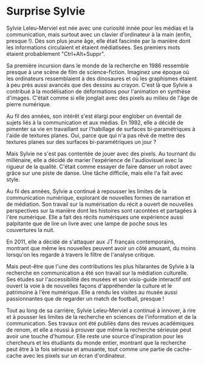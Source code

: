 # Surprise Sylvie

Sylvie Leleu-Merviel est née avec une curiosité innée pour les médias et la communication, mais surtout avec un clavier d'ordinateur à la main (enfin, presque !). Dès son plus jeune âge, elle était fascinée par la manière dont les informations circulaient et étaient médiatisées. Ses premiers mots étaient probablement "Ctrl+Alt+Suppr".

Sa première incursion dans le monde de la recherche en 1986 ressemble presque à une scène de film de science-fiction. Imaginez une époque où les ordinateurs ressemblaient à des dinosaures et où les graphismes étaient à peu près aussi avancés que des dessins au crayon. C'est là que Sylvie a contribué à la modélisation de déformations pour l'animation en synthèse d'images. C'était comme si elle jonglait avec des pixels au milieu de l'âge de pierre numérique.

Au fil des années, son intérêt s'est élargi pour englober un éventail de sujets liés à la communication et aux médias. En 1992, elle a décidé de pimenter sa vie en travaillant sur l'habillage de surfaces bi-paramétriques à l'aide de textures planes. Oui, parce que qui n'a pas rêvé de mettre des textures planes sur des surfaces bi-paramétriques un jour ?

Mais Sylvie ne s'est pas contentée de jouer avec des pixels. Au tournant du millénaire, elle a décidé de marier l'expérience de l'audiovisuel avec la rigueur de la qualité. C'était comme essayer de faire danser un robot avec grâce sur une piste de danse. Une tâche difficile, mais elle l'a fait avec style.

Au fil des années, Sylvie a continué à repousser les limites de la communication numérique, explorant de nouvelles formes de narration et de médiation. Son travail sur la numérisation du récit a ouvert de nouvelles perspectives sur la manière dont les histoires sont racontées et partagées à l'ère numérique. Elle a fait des récits numériques une expérience aussi palpitante que de lire un livre avec une lampe de poche sous les couvertures la nuit.

En 2011, elle a décidé de s'attaquer aux JT français contemporains, montrant que même les nouvelles peuvent avoir un côté amusant, du moins lorsqu'on les regarde à travers le filtre de l'analyse critique.

Mais peut-être que l'une des contributions les plus hilarantes de Sylvie à la recherche en communication a été son travail sur la médiation culturelle. Ses études sur l'accessibilité des musées et son visio-guide interactif ont ouvert la voie à de nouvelles façons d'appréhender la culture et le patrimoine à l'ère numérique. Elle a rendu les visites au musée aussi passionnantes que de regarder un match de football, presque !

Tout au long de sa carrière, Sylvie Leleu-Merviel a continué à innover, à rire et à pousser les limites de la recherche en sciences de l'information et de la communication. Ses travaux ont été publiés dans des revues académiques de renom, et elle a réussi à prouver que même la recherche sérieuse peut avoir une touche d'humour. Elle reste une source d'inspiration pour les chercheurs et les étudiants du monde entier, montrant que la recherche peut être à la fois sérieuse et amusante, tout comme une partie de cache-cache avec les pixels sur un écran d'ordinateur.
